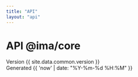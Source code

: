 ```yaml
---
title: "API"
layout: "api"
---
```


# API @ima/core

<div class="field is-grouped is-grouped-multiline">

  <div class="control">
    <div class="tags has-addons">
      <span class="tag">Version</span>
      <span class="tag is-primary">{{ site.data.common.version }}</span>
    </div>
  </div>

  <div class="control">
    <div class="tags has-addons">
      <span class="tag">Generated</span>
      <span class="tag is-primary">{{ 'now' | date: "%Y-%m-%d %H:%M" }}</span>
    </div>
  </div>
</div>
